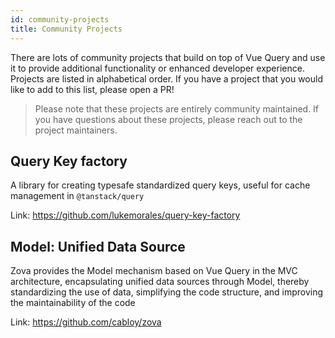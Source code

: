 ```yaml
---
id: community-projects
title: Community Projects
---
```


There are lots of community projects that build on top of Vue Query and use it to provide additional functionality or enhanced developer experience. Projects are listed in alphabetical order. If you have a project that you would like to add to this list, please open a PR!

> Please note that these projects are entirely community maintained. If you have questions about these projects, please reach out to the project maintainers.

## Query Key factory

A library for creating typesafe standardized query keys, useful for cache management in `@tanstack/query`

Link: https://github.com/lukemorales/query-key-factory

## Model: Unified Data Source

Zova provides the Model mechanism based on Vue Query in the MVC architecture, encapsulating unified data sources through Model, thereby standardizing the use of data, simplifying the code structure, and improving the maintainability of the code

Link: https://github.com/cabloy/zova
